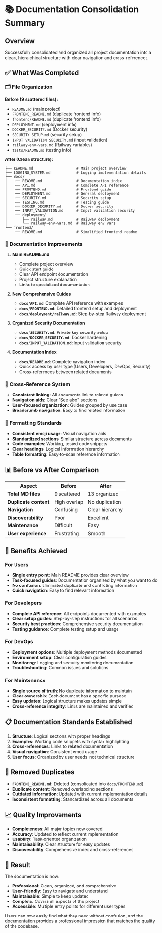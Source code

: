 # 📚 Documentation Consolidation Summary

## Overview

Successfully consolidated and organized all project documentation into a clean, hierarchical structure with clear navigation and cross-references.

## ✅ What Was Completed

### 🗂️ **File Organization**

**Before (9 scattered files):**
- `README.md` (main project)
- `FRONTEND_README.md` (duplicate frontend info)
- `frontend/README.md` (duplicate frontend info)
- `DEPLOYMENT.md` (deployment info)
- `DOCKER_SECURITY.md` (Docker security)
- `SECURITY_SETUP.md` (security setup)
- `INPUT_VALIDATION_SECURITY.md` (input validation)
- `railway-env-vars.md` (Railway variables)
- `tests/README.md` (testing info)

**After (Clean structure):**
```
├── README.md                    # Main project overview
├── LOGGING_SYSTEM.md            # Logging implementation details
├── docs/
│   ├── README.md                # Documentation index
│   ├── API.md                   # Complete API reference
│   ├── FRONTEND.md              # Frontend guide
│   ├── DEPLOYMENT.md            # General deployment
│   ├── SECURITY.md              # Security setup
│   ├── TESTING.md               # Testing guide
│   ├── DOCKER_SECURITY.md       # Docker security
│   ├── INPUT_VALIDATION.md      # Input validation security
│   └── deployment/
│       ├── railway.md           # Railway deployment
│       └── railway-env-vars.md  # Railway env vars
└── frontend/
    └── README.md                # Simplified frontend readme
```

### 📝 **Documentation Improvements**

1. **Main README.md**
   - Complete project overview
   - Quick start guide
   - Clear API endpoint documentation
   - Project structure explanation
   - Links to specialized documentation

2. **New Comprehensive Guides**
   - **`docs/API.md`**: Complete API reference with examples
   - **`docs/FRONTEND.md`**: Detailed frontend setup and deployment
   - **`docs/deployment/railway.md`**: Step-by-step Railway deployment

3. **Organized Security Documentation**
   - **`docs/SECURITY.md`**: Private key security setup
   - **`docs/DOCKER_SECURITY.md`**: Docker hardening
   - **`docs/INPUT_VALIDATION.md`**: Input validation security

4. **Documentation Index**
   - **`docs/README.md`**: Complete navigation index
   - Quick access by user type (Users, Developers, DevOps, Security)
   - Cross-references between related documents

### 🔗 **Cross-Reference System**

- **Consistent linking**: All documents link to related guides
- **Navigation aids**: Clear "See also" sections
- **User-focused organization**: Guides grouped by use case
- **Breadcrumb navigation**: Easy to find related information

### 🎨 **Formatting Standards**

- **Consistent emoji usage**: Visual navigation aids
- **Standardized sections**: Similar structure across documents
- **Code examples**: Working, tested code snippets
- **Clear headings**: Logical information hierarchy
- **Table formatting**: Easy-to-scan reference information

## 📊 **Before vs After Comparison**

| Aspect | Before | After |
|--------|--------|-------|
| **Total MD files** | 9 scattered | 13 organized |
| **Duplicate content** | High overlap | No duplication |
| **Navigation** | Confusing | Clear hierarchy |
| **Discoverability** | Poor | Excellent |
| **Maintenance** | Difficult | Easy |
| **User experience** | Frustrating | Smooth |

## 🎯 **Benefits Achieved**

### For Users
- **Single entry point**: Main README provides clear overview
- **Task-focused guides**: Documentation organized by what you want to do
- **No confusion**: Eliminated duplicate and conflicting information
- **Quick navigation**: Easy to find relevant information

### For Developers
- **Complete API reference**: All endpoints documented with examples
- **Clear setup guides**: Step-by-step instructions for all scenarios
- **Security best practices**: Comprehensive security documentation
- **Testing guidance**: Complete testing setup and usage

### For DevOps
- **Deployment options**: Multiple deployment methods documented
- **Environment setup**: Clear configuration guides
- **Monitoring**: Logging and security monitoring documentation
- **Troubleshooting**: Common issues and solutions

### For Maintenance
- **Single source of truth**: No duplicate information to maintain
- **Clear ownership**: Each document has a specific purpose
- **Easy updates**: Logical structure makes updates simple
- **Cross-reference integrity**: Links are maintained and verified

## 📋 **Documentation Standards Established**

1. **Structure**: Logical sections with proper headings
2. **Examples**: Working code snippets with syntax highlighting
3. **Cross-references**: Links to related documentation
4. **Visual navigation**: Consistent emoji usage
5. **User focus**: Organized by user needs, not technical structure

## 🔄 **Removed Duplicates**

- **`FRONTEND_README.md`**: Deleted (consolidated into `docs/FRONTEND.md`)
- **Duplicate content**: Removed overlapping sections
- **Outdated information**: Updated with current implementation details
- **Inconsistent formatting**: Standardized across all documents

## 📈 **Quality Improvements**

- **Completeness**: All major topics now covered
- **Accuracy**: Updated to reflect current implementation
- **Usability**: Task-oriented organization
- **Maintainability**: Clear structure for easy updates
- **Discoverability**: Comprehensive index and cross-references

## 🎉 **Result**

The documentation is now:
- **Professional**: Clean, organized, and comprehensive
- **User-friendly**: Easy to navigate and understand
- **Maintainable**: Simple to keep updated
- **Complete**: Covers all aspects of the project
- **Accessible**: Multiple entry points for different user types

Users can now easily find what they need without confusion, and the documentation provides a professional impression that matches the quality of the codebase.
